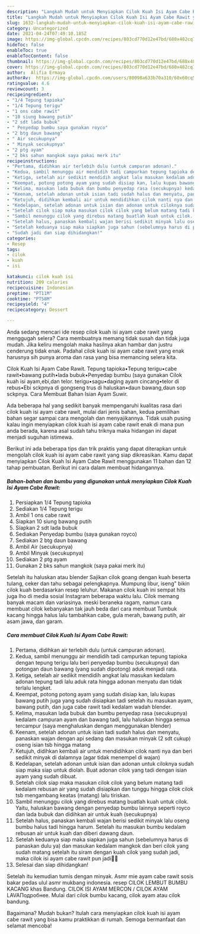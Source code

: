 ```yaml
---
description: "Langkah Mudah untuk Menyiapkan Cilok Kuah Isi Ayam Cabe Rawit yang Menggugah Selera"
title: "Langkah Mudah untuk Menyiapkan Cilok Kuah Isi Ayam Cabe Rawit yang Menggugah Selera"
slug: 1632-langkah-mudah-untuk-menyiapkan-cilok-kuah-isi-ayam-cabe-rawit-yang-menggugah-selera
category: Uncategorized
date: 2021-04-24T07:49:10.185Z
image: https://img-global.cpcdn.com/recipes/803cd770d12e47bd/680x482cq70/cilok-kuah-isi-ayam-cabe-rawit-foto-resep-utama.jpg
hideToc: false
enableToc: true
enableTocContent: false
thumbnail: https://img-global.cpcdn.com/recipes/803cd770d12e47bd/680x482cq70/cilok-kuah-isi-ayam-cabe-rawit-foto-resep-utama.jpg
cover: https://img-global.cpcdn.com/recipes/803cd770d12e47bd/680x482cq70/cilok-kuah-isi-ayam-cabe-rawit-foto-resep-utama.jpg
author:  Alifia Ermaya
authorAv:  https://img-global.cpcdn.com/users/80098a633b70a310/60x60cq50/avatar.jpg
ratingvalue: 4.6
reviewcount: 3
recipeingredient:
- "1/4 Tepung tapioka"
- "1/4 Tepung terigu"
- "1 ons cabe rawit"
- "10 siung bawang putih"
- "2 sdt lada bubuk"
- " Penyedap bumbu saya gunakan royco"
- "2 btg daun bawang"
- " Air secukupnya"
- " Minyak secukupnya"
- "2 ptg ayam"
- "2 bks sahun mangkok saya pakai merk itu"
recipeinstructions:
- "Pertama, didihkan air terlebih dulu (untuk campuran adonan)."
- "Kedua, sambil menunggu air mendidih tadi campurkan tepung tapioka dengan tepung terigu lalu beri penyedap bumbu (secukupnya) dan potongan daun bawang (yang sudah dipotong) aduk menjadi rata."
- "Ketiga, setelah air sedikit mendidih angkat lalu masukan kedalam adonan tepung tadi lalu aduk rata hingga adonan menyatu dan tidak terlalu lengket."
- "Keempat, potong potong ayam yang sudah disiap kan, lalu kupas bawang putih juga yang sudah disiapkan tadi setelah itu masukan ayam, bawang putih, dan juga cabe rawit tadi kedalam wadah blender."
- "Kelima, masukan lada bubuk dan bumbu penyedap rasa (secukupnya) kedalam campuran ayam dan bawang tadi, lalu haluskan hingga semua tercampur (saya menghaluskan dengan menggunakan blender)"
- "Keenam, setelah adonan untuk isian tadi sudah halus dan menyatu, panaskan wajan dengan api sedang dan masukan minyak (2 sdt cukup) oseng isian tsb hingga matang"
- "Ketujuh, didihkan kembali air untuk mendidihkan cilok nanti nya dan beri sedikit minyak di dalamnya (agar tidak menempel di wajan)"
- "Kedelapan, setelah adonan untuk isian dan adonan untuk ciloknya sudah siap maka siap untuk diolah. Buat adonan cilok yang tadi dengan isian ayam yang sudah dibuat."
- "Setelah cilok siap maka masukan cilok cilok yang belum matang tadi kedalam rebusan air yang sudah disiapkan dan tunggu hingga cilok cilok tsb mengambang keatas (matang) lalu tiriskan."
- "Sambil menunggu cilok yang direbus matang buatlah kuah untuk cilok. Yaitu, haluskan bawang dengan penyedap bumbu lainnya seperti royco dan lada bubuk dan didihkan air untuk kuah (secukupnya)"
- "Setelah halus, panaskan kembali wajan berisi sedikit minyak lalu oseng bumbu halus tadi hingga harum. Setelah itu masukan bumbu kedalam rebusan air untuk kuah dan diberi dawang daun."
- "Setelah keduanya siap maka siapkan juga sahun (sebelumnya harus di panaskan dulu ya) dan masukan kedalam mangkok dan beri cilok yang sudah matang setelah itu siram dengan kuah cilok yang sudah jadi, maka cilok isi ayam cabe rawit pun jadi👍🏻"
- "Sudah jadi dan siap dihidangkan!"
categories:
- Resep
tags:
- cilok
- kuah
- isi

katakunci: cilok kuah isi 
nutrition: 209 calories
recipecuisine: Indonesian
preptime: "PT11M"
cooktime: "PT58M"
recipeyield: "4"
recipecategory: Dessert

---
```



Anda sedang mencari ide resep cilok kuah isi ayam cabe rawit yang menggugah selera? Cara membuatnya memang tidak susah dan tidak juga mudah. Jika keliru mengolah maka hasilnya akan hambar dan justru cenderung tidak enak. Padahal cilok kuah isi ayam cabe rawit yang enak harusnya sih punya aroma dan rasa yang bisa memancing selera kita.


Cilok Kuah Isi Ayam Cabe Rawit. Tepung tapioka•Tepung terigu•cabe rawit•bawang putih•lada bubuk•Penyedap bumbu (saya gunakan Cilok kuah isi ayam,ebi,dan telor. terigu•sagu•daging ayam cincang•telor di rebus•Ebi sckpnya di gongseng trus di haluskan•daun bawang,daun sop sckpnya. Cara Membuat Bahan Isian Ayam Suwir.

Ada beberapa hal yang sedikit banyak mempengaruhi kualitas rasa dari cilok kuah isi ayam cabe rawit, mulai dari jenis bahan, kedua pemilihan bahan segar sampai cara mengolah dan menyajikannya. Tidak usah pusing kalau ingin menyiapkan cilok kuah isi ayam cabe rawit enak di mana pun anda berada, karena asal sudah tahu triknya maka hidangan ini dapat menjadi suguhan istimewa.


Berikut ini ada beberapa tips dan trik praktis yang dapat diterapkan untuk mengolah cilok kuah isi ayam cabe rawit yang siap dikreasikan. Kamu dapat menyiapkan Cilok Kuah Isi Ayam Cabe Rawit menggunakan 11 bahan dan 12 tahap pembuatan. Berikut ini cara dalam membuat hidangannya.

<!--inarticleads1-->

##### Bahan-bahan dan bumbu yang digunakan untuk menyiapkan Cilok Kuah Isi Ayam Cabe Rawit:

1. Persiapkan 1/4 Tepung tapioka
1. Sediakan 1/4 Tepung terigu
1. Ambil 1 ons cabe rawit
1. Siapkan 10 siung bawang putih
1. Siapkan 2 sdt lada bubuk
1. Sediakan  Penyedap bumbu (saya gunakan royco)
1. Sediakan 2 btg daun bawang
1. Ambil  Air (secukupnya)
1. Ambil  Minyak (secukupnya)
1. Sediakan 2 ptg ayam
1. Gunakan 2 bks sahun mangkok (saya pakai merk itu)


Setelah itu haluskan atau blender Sajikan cilok goang dengan kuah beserta tulang, ceker dan tahu sebagai pelengkapnya. Mumpung libur, iseng&#34; bikin cilok kuah berdasarkan resep leluhur. Makanan cilok kuah ini sempat hits juga lho di media sosial Instagram beberapa waktu lalu. Cilok memang banyak macam dan variasinya. meski beraneka ragam, namun cara membuat cilok kebanyakan tak jauh beda dari cara membuat Tumbuk kacang hingga halus lalu tambahkan cabe, gula merah, bawang putih, air asam jawa, dan garam. 

<!--inarticleads2-->

##### Cara membuat Cilok Kuah Isi Ayam Cabe Rawit:

1. Pertama, didihkan air terlebih dulu (untuk campuran adonan).
1. Kedua, sambil menunggu air mendidih tadi campurkan tepung tapioka dengan tepung terigu lalu beri penyedap bumbu (secukupnya) dan potongan daun bawang (yang sudah dipotong) aduk menjadi rata.
1. Ketiga, setelah air sedikit mendidih angkat lalu masukan kedalam adonan tepung tadi lalu aduk rata hingga adonan menyatu dan tidak terlalu lengket.
1. Keempat, potong potong ayam yang sudah disiap kan, lalu kupas bawang putih juga yang sudah disiapkan tadi setelah itu masukan ayam, bawang putih, dan juga cabe rawit tadi kedalam wadah blender.
1. Kelima, masukan lada bubuk dan bumbu penyedap rasa (secukupnya) kedalam campuran ayam dan bawang tadi, lalu haluskan hingga semua tercampur (saya menghaluskan dengan menggunakan blender)
1. Keenam, setelah adonan untuk isian tadi sudah halus dan menyatu, panaskan wajan dengan api sedang dan masukan minyak (2 sdt cukup) oseng isian tsb hingga matang
1. Ketujuh, didihkan kembali air untuk mendidihkan cilok nanti nya dan beri sedikit minyak di dalamnya (agar tidak menempel di wajan)
1. Kedelapan, setelah adonan untuk isian dan adonan untuk ciloknya sudah siap maka siap untuk diolah. Buat adonan cilok yang tadi dengan isian ayam yang sudah dibuat.
1. Setelah cilok siap maka masukan cilok cilok yang belum matang tadi kedalam rebusan air yang sudah disiapkan dan tunggu hingga cilok cilok tsb mengambang keatas (matang) lalu tiriskan.
1. Sambil menunggu cilok yang direbus matang buatlah kuah untuk cilok. Yaitu, haluskan bawang dengan penyedap bumbu lainnya seperti royco dan lada bubuk dan didihkan air untuk kuah (secukupnya)
1. Setelah halus, panaskan kembali wajan berisi sedikit minyak lalu oseng bumbu halus tadi hingga harum. Setelah itu masukan bumbu kedalam rebusan air untuk kuah dan diberi dawang daun.
1. Setelah keduanya siap maka siapkan juga sahun (sebelumnya harus di panaskan dulu ya) dan masukan kedalam mangkok dan beri cilok yang sudah matang setelah itu siram dengan kuah cilok yang sudah jadi, maka cilok isi ayam cabe rawit pun jadi👍🏻
1. Selesai dan siap dihidangkan!

Setelah itu kemudian tumis dengan minyak. Asmr mie ayam cabe rawit sosis bakar pedas ulul asmr mukbang indonesia. resep CILOK LEMBUT BUMBU KACANG khas Bandung. CILOK ISI AYAM MERCON / CILOK AYAM LAVAПодробнее. Mulai dari cilok bumbu kacang, cilok ayam atau cilok bandung. 

Bagaimana? Mudah bukan? Itulah cara menyiapkan cilok kuah isi ayam cabe rawit yang bisa kamu praktikkan di rumah. Semoga bermanfaat dan selamat mencoba!
